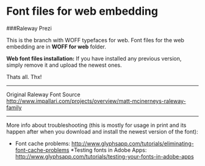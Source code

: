 Font files for web embedding
=============
###Raleway Prezi


This is the branch with  WOFF typefaces for  web. Font files for the web embedding are in **WOFF for web** folder.


**Web font files installation:**
If you have installed any previous version, simply remove it and upload the newest ones.

Thats all. Thx!

---

Original Raleway Font Source
http://www.impallari.com/projects/overview/matt-mcinerneys-raleway-family

---

More info about troubleshooting (this is mostly for usage in print and its happen after when you download and install the newest version of the font):

* Font cache problems: 
http://www.glyphsapp.com/tutorials/eliminating-font-cache-problems
*Testing fonts in Adobe Apps: 
http://www.glyphsapp.com/tutorials/testing-your-fonts-in-adobe-apps
